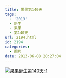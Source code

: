 ```yaml
---
title: 果果第140天
tags:
  - '2013'
  - 新生
  - 果果
  - 第140天
url: 2194.html
id: 2194
categories:
  - 图片
date: 2013-06-08 20:27:04
---
```


[![](http://photo.guolaijie.com/rooufer/uploads/2013/06/果果诞生第140天-1.jpg "果果诞生第140天-1")](http://photo.guolaijie.com/rooufer/uploads/2013/06/果果诞生第140天-1.jpg)